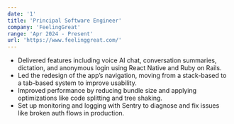 ```yaml
---
date: '1'
title: 'Principal Software Engineer'
company: 'FeelingGreat'
range: 'Apr 2024 - Present'
url: 'https://www.feelinggreat.com/'
---
```


- Delivered features including voice AI chat, conversation summaries, dictation, and anonymous login using React Native and Ruby on Rails.
- Led the redesign of the app’s navigation, moving from a stack-based to a tab-based system to improve usability.
- Improved performance by reducing bundle size and applying optimizations like code splitting and tree shaking.
- Set up monitoring and logging with Sentry to diagnose and fix issues like broken auth flows in production.

